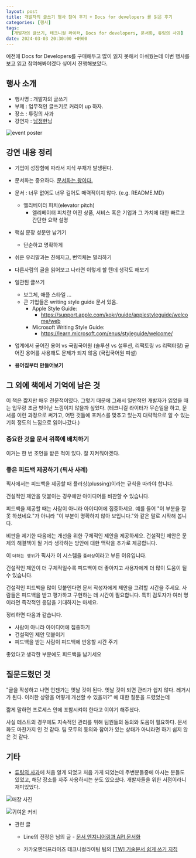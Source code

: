 ```yaml
---
layout: post
title: 개발자의 글쓰기 행사 참여 후기 + Docs for developers 를 읽은 후기
categories: [행사]
tags:
  [개발자의 글쓰기, 테크니컬 라이터, Docs for developers, 문서화, 튜링의 사과]
date: 2024-03-03 20:30:00 +0900
---
```


예전에 Docs for Developers를 구매해두고 많이 읽지 못해서 아쉬웠는데 이번 행사를 보고 읽고 참여해봐야겠다 싶어서 진행해보았다.

## 행사 소개

- 행사명 : 개발자의 글쓰기
- 부제 : 업무적인 글쓰기로 커리어 up 하자.
- 장소 : 튜링의 사과
- 강연자 : [남정현](https://www.linkedin.com/in/rkttu/)님

![event poster](/assets/images/2024-03-03-writing-for-developers/image01.jpg)

## 강연 내용 정리

- 기업이 성장함에 따라서 지식 부채가 발생된다.

- 문서화는 중요하다. [문서화는 왕이다.](https://news.hada.io/topic?id=11610)

- 문서 : 너무 없어도 너무 길어도 매력적이지 않다. (e.g. README.MD)

  - 엘리베이터 피치(elevator pitch)
    - 엘리베이터 피치란 어떤 상품, 서비스 혹은 기업과 그 가치에 대한 빠르고 간단한 요약 설명

- 핵심 문장 성분만 남기기

  - 단순하고 명확하게

- 쉬운 우리말과는 친해지고, 번역체는 멀리하기

- 다른사람의 글을 읽어보고 나라면 이렇게 할 텐데 생각도 해보기

- 일관된 글쓰기

  - 보그체, 애플 스타일 ...
  - 큰 기업들은 writing style guide 문서 있음.
    - Apple Style Guide:
      - https://support.apple.com/kokr/guide/applestyleguide/welcome/web
    - Microsoft Writing Style Guide:
      - https://learn.microsoft.com/enus/styleguide/welcome/

- 업계에서 굳어진 용어 vs 국립국어원 (솔루션 vs 설루션, 리팩토링 vs 리팩터링)
  굳어진 용어를 사용해도 문제가 되지 않음 (국립국어원 피셜)

- **용어집부터 만들어보기**

## 그 외에 책에서 기억에 남은 것

이 책은 짧지만 매우 전문적이였다. 그렇기 때문에 그래서 일반적인 개발자가 읽었을 때는 업무랑 조금 벗어난 느낌이지 않을까 싶었다. (테크니컬 라이터가 무슨일을 하고, 문서를 이런 과정으로 써가고, 어떤 것들에 포커스를 맞추고 있는지 대략적으로 알 수 있는 기회 정도의 느낌으로 읽어나갔다.)

### 중요한 것을 문서 위쪽에 배치하기

이거는 한 번 조언을 받은 적이 있다. 잘 지켜줘야겠다.

### 좋은 피드백 제공하기 (픽사 사례)

픽사에서는 피드백을 제공할 때 플러싱(plussing)이라는 규칙을 따라야 합니다.

건설적인 제안을 덧붙이는 경우에만 아이디어를 비판할 수 있습니다.

피드백을 제공할 때는 사람이 아니라 아이디어에 집중하세요.
예를 들어 "이 부분을 잘못 하셨네요."가 아니라 "이 부분이 명확하지 않아 보입니다."와 같은 말로 시작해 봅니다.

비판을 제기한 다음에는 개선을 위한 구체적인 제안을 제공하세요. 건설적인 제안은 문제의 해결책이 될 거라 생각하는 방안에 대한 맥락을 추가로 제공합니다.

이 `더하는 행위`가 픽사가 이 시스템을 `플러싱`이라고 부른 이유입니다.

건설적인 제안이 더 구체적일수록 피드백이 더 좋아지고 사용자에게 더 많이 도움이 될 수 있습니다.

건설적인 피드백을 많이 덧붙인다면 문서 작성자에게 제안을 고려할 시간을 주세요. 사람들은 피드백을 받고 평가하고 구현하는 데 시간이 필요합니다. 특히 검토자가 여러 명이라면 즉각적인 응답을 기대하지는 마세요.

정리하면 다음과 같습니다.

- 사람이 아니라 아이디어에 집중하기
- 건설적인 제안 덧붙이기
- 피드백을 받는 사람이 피드백에 반응할 시간 주기

좋았다고 생각한 부분에도 피드백을 남기세요

## 질문드렸던 것

"글을 작성하고 나면 언젠가는 옛날 것이 된다. 옛날 것이 되면 관리가 쉽지 않다. 레거시가 된다. 이러한 상황을 어떻게 개선할 수 있을까?" 에 대한 질문을 드렸었는데

짧게 말하면 프로세스 안에 포함시켜야 한다고 이야기 해주셨다.

사실 테스트의 경우에도 지속적인 관리를 위해 팀원들의 동의와 도움이 필요하다. 문서화도 마찬가지 인 것 같다. 팀 모두의 동의와 참여가 있는 상태가 아니라면 하기 쉽지 않은 것 같다.

## 기타

- [튜링의 사과](https://turingapple.com/)에 처음 알게 되었고 처음 가게 되었는데 주변분들중에 아시는 분들도 있었고, 해당 장소를 자주 사용하시는 분도 있으셨다. 개발자들을 위한 서점이라니 재미있었다.

![매장 사진](/assets/images/2024-03-03-writing-for-developers/image02.jpeg)

![귀여운 커비](/assets/images/2024-03-03-writing-for-developers/image03.jpeg)

- 관련 글

  - Line의 전정은 님의 글 - [문서 엔지니어링과 API 문서화](https://engineering.linecorp.com/ko/blog/document-engineering-api-documentation)

  - 카카오엔터프라이즈 테크니컬라이팅 팀의 [\[TW\] 기술문서 쉽게 쓰기 지침](https://tech.kakaoenterprise.com/105)
